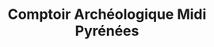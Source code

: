 ---
title: "Comptoir Archéologique Midi Pyrénées"
url: /albi/comptoir-archeologique-midi-pyrenees/
shop: collecteur
---